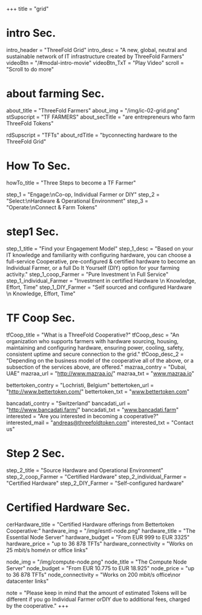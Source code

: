 +++
title = "grid"

# intro Sec.
intro_header = "ThreeFold Grid"
intro_desc = "A new, global, neutral and sustainable network of IT infrastructure created by ThreeFold Farmers"
videoBtn = "/#modal-intro-movie"
videoBtn_TxT = "Play Video"
scroll = "Scroll to do more"

# about farming Sec.
about_title = "ThreeFold Farmers"
about_img = "/img/ic-02-grid.png"
stSupscript = "TF FARMERS"
about_secTitle = "are entrepreneurs who farm ThreeFold Tokens"

rdSupscript = "TFTs"
about_rdTitle = "byconnecting hardware to the ThreeFold Grid"

# How To Sec.
howTo_title = "Three Steps to become a TF Farmer"

step_1 = "Engage:\nCo-op, Individual Farmer or DIY"
step_2 = "Select:\nHardware & Operational Environment"
step_3 = "Operate:\nConnect & Farm Tokens"

# step1 Sec.
step_1_title = "Find your Engagement Model"
step_1_desc = "Based on your IT knowledge and familiarity with configuring hardware, you can choose a full-service Cooperative, pre-configured & certified hardware to become an Individual Farmer, or a full Do It Yourself (DIY) option for your farming activity."
step_1_coop_Farmer = "Pure Investment \n Full Service"
step_1_individual_Farmer = "Investment in certified Hardware \n Knowledge, Effort, Time"
step_1_DIY_Farmer = "Self sourced and configured Hardware \n Knowledge, Effort, Time"

# TF Coop Sec.
tfCoop_title = "What is a ThreeFold Cooperative?"
tfCoop_desc = "An organization who supports farmers with hardware sourcing, housing, maintaining and configuring hardware, ensuring power, cooling, safety, consistent uptime and secure connection to the grid."
tfCoop_desc_2 = "Depending on the business model of the cooperative all of the above, or a subsection of the services above, are offered."
mazraa_contry = "Dubai, UAE"
mazraa_url = "http://www.mazraa.io/"
mazraa_txt = "www.mazraa.io"

bettertoken_contry = "Lochristi, Belgium"
bettertoken_url = "http://www.bettertoken.com/"
bettertoken_txt = "www.bettertoken.com"

bancadati_contry = "Switzerland"
bancadati_url = "http://www.bancadati.farm/"
bancadati_txt = "www.bancadati.farm"
interested = "Are you interested in becoming a cooperative?"
interested_mail = "andreas@threefoldtoken.com"
interested_txt = "Contact us"

# Step 2 Sec.
step_2_title = "Source Hardware and Operational Environment"
step_2_coop_Farmer = "Certified Hardware"
step_2_individual_Farmer = "Certified Hardware"
step_2_DIY_Farmer = "Self-configured hardware"

# Certified Hardware Sec.
cerHardware_title = "Certified Hardware offerings from Bettertoken Cooperative:"
hardware_img = "/img/esntl-node.png"
hardware_title = "The Essential Node Server"
hardware_budget = "From EUR 999 to EUR 3325"
hardware_price = "up to 36 878 TFTs"
hardware_connectivity = "Works on 25 mbit/s home\n or office links"

node_img = "/img/compute-node.png"
node_title = "The Compute Node Server"
node_budget = "From EUR 10.775 to EUR 18.925"
node_price = "up to 36 878 TFTs"
node_connectivity = "Works on 200 mbit/s office\nor datacenter links"

note = "Please keep in mind that the amount of estimated Tokens will be different if you go Individual Farmer orDIY due to additional fees, charged by the cooperative."
+++